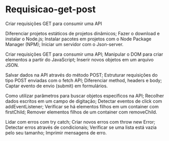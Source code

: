 # Requisicao-get-post
Criar requisições GET para consumir uma API


Diferenciar projetos estáticos de projetos dinâmicos;
Fazer o download e instalar o Node.js;
Instalar pacotes em projetos com o Node Package Manager (NPM);
Iniciar um servidor com o Json-server.

Criar requisições GET para consumir uma API;
Manipular o DOM para criar elementos a partir do JavaScript;
Inserir novos objetos em um arquivo JSON.

Salvar dados na API através do método POST;
Estruturar requisições do tipo POST enviadas com o fetch API;
Diferenciar method, headers e body;
Captar evento de envio (submit) em formulários.

Como utilizar parâmetros para buscar objetos específicos na API;
Recolher dados escritos em um campo de digitação;
Detectar eventos de click com addEventListener;
Verificar se há elementos filhos em um container com firstChild;
Remover elementos filhos de um container com removeChild.

Lidar com erros com try catch;
Criar novos erros com throw new Error;
Detectar erros através de condicionais;
Verificar se uma lista está vazia pelo seu tamanho;
Imprimir mensagens de erro.
